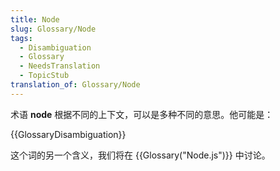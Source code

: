 ```yaml
---
title: Node
slug: Glossary/Node
tags:
  - Disambiguation
  - Glossary
  - NeedsTranslation
  - TopicStub
translation_of: Glossary/Node
---
```

术语 **node** 根据不同的上下文，可以是多种不同的意思。他可能是：

{{GlossaryDisambiguation}}

这个词的另一个含义，我们将在 {{Glossary("Node.js")}} 中讨论。
